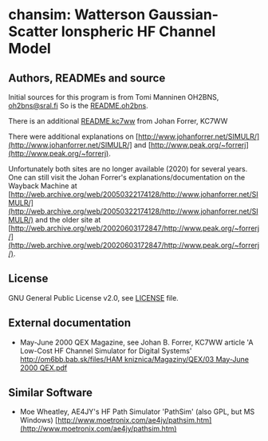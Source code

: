# chansim: Watterson Gaussian-Scatter Ionspheric HF Channel Model

## Authors, READMEs and source

Initial sources for this program is from
Tomi Manninen OH2BNS, <oh2bns@sral.fi>
So is the [README.oh2bns](README.oh2bns).

There is an additional [README.kc7ww](README.kc7ww) from
Johan Forrer, KC7WW

There were additional explanations on
[http://www.johanforrer.net/SIMULR/](http://www.johanforrer.net/SIMULR/]
and [http://www.peak.org/~forrerj](http://www.peak.org/~forrerj).

Unfortunately both sites are no longer available (2020) for several years.
One can still visit the Johan Forrer's explanations/documentation on the Wayback Machine at
[http://web.archive.org/web/20050322174128/http://www.johanforrer.net/SIMULR/](http://web.archive.org/web/20050322174128/http://www.johanforrer.net/SIMULR/)
and the older site at
[http://web.archive.org/web/20020603172847/http://www.peak.org/~forrerj/](http://web.archive.org/web/20020603172847/http://www.peak.org/~forrerj/).

## License

GNU General Public License v2.0, see [LICENSE](LICENSE) file.


## External documentation

* May-June 2000 QEX Magazine, see Johan B. Forrer, KC7WW article 'A Low-Cost HF Channel Simulator for Digital Systems'
 [http://om6bb.bab.sk/files/HAM kniznica/Magaziny/QEX/03 May-June 2000 QEX.pdf](http://om6bb.bab.sk/files/HAM%20kniznica/Magaziny/QEX/03%20May-June%202000%20QEX.pdf)


## Similar Software

* Moe Wheatley, AE4JY's HF Path Simulator 'PathSim' (also GPL, but MS Windows)
 [http://www.moetronix.com/ae4jy/pathsim.htm](http://www.moetronix.com/ae4jy/pathsim.htm)

